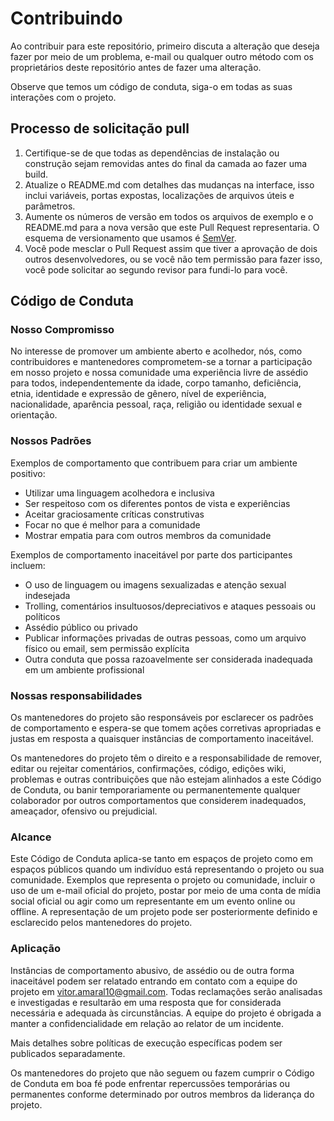 # Contribuindo

Ao contribuir para este repositório, primeiro discuta a alteração que deseja fazer por meio de um problema,
e-mail ou qualquer outro método com os proprietários deste repositório antes de fazer uma alteração.

Observe que temos um código de conduta, siga-o em todas as suas interações com o projeto.

## Processo de solicitação pull

1. Certifique-se de que todas as dependências de instalação ou construção sejam removidas antes do final da camada ao fazer uma build.
2. Atualize o README.md com detalhes das mudanças na interface, isso inclui variáveis, portas expostas, localizações de arquivos úteis e parâmetros.
3. Aumente os números de versão em todos os arquivos de exemplo e o README.md para a nova versão que este Pull Request representaria. O esquema de versionamento que usamos é [SemVer](http://semver.org/).
4. Você pode mesclar o Pull Request assim que tiver a aprovação de dois outros desenvolvedores, ou se você não tem permissão para fazer isso, você pode solicitar ao segundo revisor para fundi-lo para você.

## Código de Conduta

### Nosso Compromisso

No interesse de promover um ambiente aberto e acolhedor, nós, como
contribuidores e mantenedores comprometem-se a tornar a participação em nosso projeto e nossa comunidade uma experiência livre de assédio para todos, independentemente da idade, corpo tamanho, deficiência, etnia, identidade e expressão de gênero, nível de experiência, nacionalidade, aparência pessoal, raça, religião ou identidade sexual e
orientação.

### Nossos Padrões

Exemplos de comportamento que contribuem para criar um ambiente positivo:

* Utilizar uma linguagem acolhedora e inclusiva
* Ser respeitoso com os diferentes pontos de vista e experiências
* Aceitar graciosamente críticas construtivas
* Focar no que é melhor para a comunidade
* Mostrar empatia para com outros membros da comunidade

Exemplos de comportamento inaceitável por parte dos participantes incluem:

* O uso de linguagem ou imagens sexualizadas e atenção sexual indesejada
* Trolling, comentários insultuosos/depreciativos e ataques pessoais ou políticos
* Assédio público ou privado
* Publicar informações privadas de outras pessoas, como um arquivo físico ou email, sem permissão explícita
* Outra conduta que possa razoavelmente ser considerada inadequada em um ambiente profissional
  
### Nossas responsabilidades

Os mantenedores do projeto são responsáveis ​​por esclarecer os padrões de
comportamento e espera-se que tomem ações corretivas apropriadas e justas em
resposta a quaisquer instâncias de comportamento inaceitável.

Os mantenedores do projeto têm o direito e a responsabilidade de remover, editar ou
rejeitar comentários, confirmações, código, edições wiki, problemas e outras contribuições
que não estejam alinhados a este Código de Conduta, ou banir temporariamente ou
permanentemente qualquer colaborador por outros comportamentos que considerem inadequados, ameaçador, ofensivo ou prejudicial.

### Alcance

Este Código de Conduta aplica-se tanto em espaços de projeto como em espaços públicos
quando um indivíduo está representando o projeto ou sua comunidade. Exemplos que
representa o projeto ou comunidade, incluir o uso de um e-mail oficial do projeto, postar por meio de uma conta de mídia social oficial ou agir como um representante em um evento online ou offline. A representação de um projeto pode ser posteriormente definido e esclarecido pelos mantenedores do projeto.

### Aplicação

Instâncias de comportamento abusivo, de assédio ou de outra forma inaceitável podem ser relatado entrando em contato com a equipe do projeto em vitor.amaral10@gmail.com. Todas reclamações serão analisadas e investigadas e resultarão em uma resposta que
for considerada necessária e adequada às circunstâncias. A equipe do projeto é obrigada a manter a confidencialidade em relação ao relator de um incidente.

Mais detalhes sobre políticas de execução específicas podem ser publicados separadamente.

Os mantenedores do projeto que não seguem ou fazem cumprir o Código de Conduta em boa
fé pode enfrentar repercussões temporárias ou permanentes conforme determinado por outros membros da liderança do projeto.
